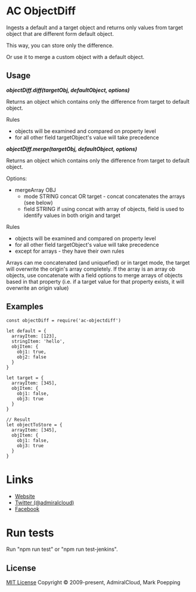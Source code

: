 # AC ObjectDiff
Ingests a default and a target object and returns only values from target object that are different form default object.

This way, you can store only the difference.

Or use it to merge a custom object with a default object.

## Usage

***objectDiff.diff(targetObj, defaultObject, options)***

Returns an object which contains only the difference from target to default object.

Rules
+ objects will be examined and compared on property level
+ for all other field targetObject's value will take precedence

***objectDiff.merge(targetObj, defaultObject, options)***

Returns an object which contains only the difference from target to default object.

Options:
+ mergeArray OBJ
  + mode STRING concat OR target - concat concatenates the arrays (see below)
  + field STRING if using concat with array of objects, field is used to identify values in both origin and target

Rules
+ objects will be examined and compared on property level
+ for all other field targetObject's value will take precedence
+ except for arrays - they have their own rules

Arrays can me concatenated (and uniquefied) or in target mode, the target will overwrite the origin's array completely. If the array is an array ob objects, use concatenate with a field options to merge arrays of objects based in that property (i.e. if a target value for that property exists, it will overwrite an origin value)


## Examples

```
const objectDiff = require('ac-objectdiff')

let default = {
  arrayItem: [123],
  stringItem: 'hello',
  objItem: {
    obj1: true,
    obj2: false
  }
}

let target = {
  arrayItem: [345],
  objItem: {
    obj1: false,
    obj3: true
  }
}

// Result
let objectToStore = {
  arrayItem: [345],
  objItem: {
    obj1: false,
    obj3: true
  }
}

```
# Links
- [Website](https://www.admiralcloud.com/)
- [Twitter (@admiralcloud)](https://twitter.com/admiralcloud)
- [Facebook](https://www.facebook.com/MediaAssetManagement/)

# Run tests
Run "npm run test" or "npm run test-jenkins".

## License

[MIT License](https://opensource.org/licenses/MIT) Copyright © 2009-present, AdmiralCloud, Mark Poepping
